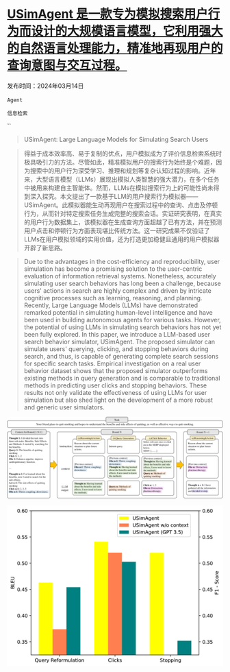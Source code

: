 # [USimAgent 是一款专为模拟搜索用户行为而设计的大规模语言模型，它利用强大的自然语言处理能力，精准地再现用户的查询意图与交互过程。](https://arxiv.org/abs/2403.09142)

发布时间：2024年03月14日

`Agent`

`信息检索`

``

> USimAgent: Large Language Models for Simulating Search Users

> 得益于成本效率高、易于复制的优点，用户模拟成为了评价信息检索系统时极具吸引力的方法。尽管如此，精准模拟用户的搜索行为始终是个难题，因为搜索中的用户行为深受学习、推理和规划等复杂认知过程的影响。近年来，大型语言模型（LLMs）展现出模拟人类智慧的强大潜力，在多个任务中被用来构建自主智能体。然而，LLMs在模拟搜索行为上的可能性尚未得到深入探究。本文提出了一款基于LLM的用户搜索行为模拟器——USimAgent。此模拟器能生动再现用户在搜索过程中的查询、点击及停顿行为，从而针对特定搜索任务生成完整的搜索会话。实证研究表明，在真实的用户行为数据集上，该模拟器在生成查询方面超越了已有方法，并在预测用户点击和停顿行为方面表现堪比传统方法。这一研究成果不仅验证了LLMs在用户模拟领域的实用价值，还为打造更加稳健且通用的用户模拟器开辟了新思路。

> Due to the advantages in the cost-efficiency and reproducibility, user simulation has become a promising solution to the user-centric evaluation of information retrieval systems. Nonetheless, accurately simulating user search behaviors has long been a challenge, because users' actions in search are highly complex and driven by intricate cognitive processes such as learning, reasoning, and planning. Recently, Large Language Models (LLMs) have demonstrated remarked potential in simulating human-level intelligence and have been used in building autonomous agents for various tasks. However, the potential of using LLMs in simulating search behaviors has not yet been fully explored. In this paper, we introduce a LLM-based user search behavior simulator, USimAgent. The proposed simulator can simulate users' querying, clicking, and stopping behaviors during search, and thus, is capable of generating complete search sessions for specific search tasks. Empirical investigation on a real user behavior dataset shows that the proposed simulator outperforms existing methods in query generation and is comparable to traditional methods in predicting user clicks and stopping behaviors. These results not only validate the effectiveness of using LLMs for user simulation but also shed light on the development of a more robust and generic user simulators.

![USimAgent 是一款专为模拟搜索用户行为而设计的大规模语言模型，它利用强大的自然语言处理能力，精准地再现用户的查询意图与交互过程。](../../../paper_images/2403.09142/x1.png)

![USimAgent 是一款专为模拟搜索用户行为而设计的大规模语言模型，它利用强大的自然语言处理能力，精准地再现用户的查询意图与交互过程。](../../../paper_images/2403.09142/x2.png)